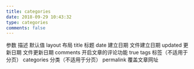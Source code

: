 ```yaml
---
title: categories
date: 2018-09-29 10:43:32
type: categories
comments: false 
---
```

参数	描述	默认值
layout	布局
title	标题
date	建立日期	文件建立日期
updated	更新日期	文件更新日期
comments	开启文章的评论功能	true
tags	标签（不适用于分页）
categories	分类（不适用于分页）
permalink	覆盖文章网址	